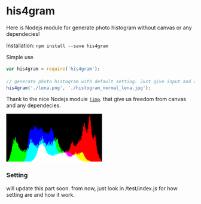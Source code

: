 # his4gram

Here is Nodejs module for generate photo histogram without canvas or any dependecies!

Installation: `npm install --save his4gram`

Simple use
```js
var his4gram = require('his4gram');

// generate photo histogram with default setting. Just give input and output path.
his4gram('./lena.png', './histogram_normal_lena.jpg');
```

Thank to the nice Nodejs module [`jimp`](https://github.com/oliver-moran/jimp). that give us freedom from canvas and any dependecies.


 ![alt normalsetting](https://raw.githubusercontent.com/ardencod3/his4gram/master/doc/img/histogram_normal_lena.jpg) 

 ### Setting
 will update this part soon. from now, just look in /test/index.js for how setting are and how it work.